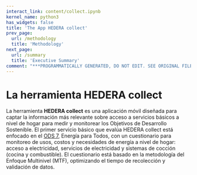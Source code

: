 ```yaml
---
interact_link: content/collect.ipynb
kernel_name: python3
has_widgets: false
title: 'The App HEDERA collect'
prev_page:
  url: /methodology
  title: 'Methodology'
next_page:
  url: /summary
  title: 'Executive Summary'
comment: "***PROGRAMMATICALLY GENERATED, DO NOT EDIT. SEE ORIGINAL FILES IN /content***"
---
```


# La herramienta HEDERA collect

La herramienta **HEDERA collect** es una aplicación móvil diseñada para captar la información más relevante sobre acceso a servicios básicos a nivel de hogar para medir y monitorear los Objetivos de Desarrollo Sostenible. El primer servicio básico 
que evalúa HEDERA collect está enfocado en el [ODS 7](https://sustainabledevelopment.un.org/sdg7), Energía para Todos, con un cuestionario para monitoreo de usos, costos y necesidades de energía a nivel de hogar: acceso a electricidad, servicios de electricidad y sistemas de cocción (cocina y combustible). El cuestionario está basado en la metodología del Enfoque Multinivel (MTF), optimizando el tiempo de recolección y validación de datos.
